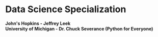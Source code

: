 # Data Science Specialization
**John's Hopkins - Jeffrey Leek**<br>
**University of Michigan - Dr. Chuck Severance (Python for Everyone)**

